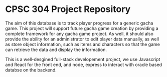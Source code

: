 # CPSC 304 Project Repository

The aim of this database is to track player progress for a generic gacha game. This project will support future gacha game creation by providing a complete framework for any gacha game project. As well, it should also provide the ability for an administrator to edit player data manually, as well as store object information, such as items and characters so that the game can retrieve the data and display the information.

This is a well-desgined full-stack developement project, we use Javascript and React for the front end, and node, express to interact with oracle based databse on the backend.
